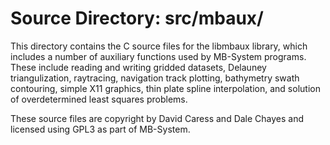 # Source Directory: src/mbaux/

This directory contains the C source files for the libmbaux library, which
includes a number of auxiliary functions used by MB-System programs. These
include reading and writing gridded datasets, Delauney triangulization,
raytracing, navigation track plotting, bathymetry swath contouring, simple X11
graphics, thin plate spline interpolation, and solution of overdetermined least
squares problems.

These source files are copyright by David Caress and Dale Chayes and licensed
using GPL3 as part of MB-System.

